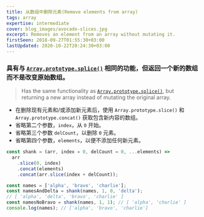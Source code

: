 ```yaml
---
title: 从数组中删除元素(Remove elements from array)
tags: array
expertise: intermediate
cover: blog_images/avocado-slices.jpg
excerpt: Removes an element from an array without mutating it.
firstSeen: 2018-09-27T01:55:30+03:00
lastUpdated: 2020-10-22T20:24:30+03:00
---
```


### 具有与 [`Array.prototype.splice()`](https://developer.mozilla.org/en-US/docs/Web/JavaScript/Reference/Global_Objects/Array/splice) 相同的功能，但返回一个新的数组而不是改变原始数组。
> Has the same functionality as [`Array.prototype.splice()`](https://developer.mozilla.org/en-US/docs/Web/JavaScript/Reference/Global_Objects/Array/splice), but returning a new array instead of mutating the original array.

- 在删除现有元素和/或添加新元素后，使用 `Array.prototype.slice()` 和 `Array.prototype.concat()` 获取包含新内容的数组。
- 省略第二个参数，`index`，从 `0` 开始。
- 省略第三个参数 `delCount`，以删除 `0` 元素。
- 省略第四个参数，`elements`，以便不添加任何新元素。

```js
const shank = (arr, index = 0, delCount = 0, ...elements) =>
  arr
    .slice(0, index)
    .concat(elements)
    .concat(arr.slice(index + delCount));
```

```js
const names = ['alpha', 'bravo', 'charlie'];
const namesAndDelta = shank(names, 1, 0, 'delta');
// [ 'alpha', 'delta', 'bravo', 'charlie' ]
const namesNoBravo = shank(names, 1, 1); // [ 'alpha', 'charlie' ]
console.log(names); // ['alpha', 'bravo', 'charlie']
```
